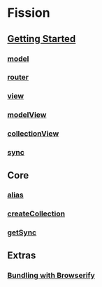 # Fission

## [Getting Started](gettingStarted.md)


### [model](model.md)
### [router](router.md)
### [view](view.md)
### [modelView](modelView.md)
### [collectionView](collectionView.md)
### [sync](sync.md)


## Core

### [alias](core/alias.md)
### [createCollection](core/createCollection.md)
### [getSync](core/getSync.md)


## Extras

### [Bundling with Browserify](browserify.md)
